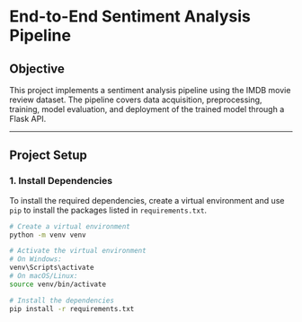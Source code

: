 # End-to-End Sentiment Analysis Pipeline

## **Objective**

This project implements a sentiment analysis pipeline using the IMDB movie review dataset. The pipeline covers data acquisition, preprocessing, training, model evaluation, and deployment of the trained model through a Flask API.

---

## **Project Setup**

### **1. Install Dependencies**
To install the required dependencies, create a virtual environment and use `pip` to install the packages listed in `requirements.txt`.

```bash
# Create a virtual environment 
python -m venv venv

# Activate the virtual environment
# On Windows:
venv\Scripts\activate
# On macOS/Linux:
source venv/bin/activate

# Install the dependencies
pip install -r requirements.txt

